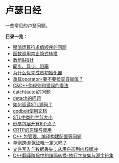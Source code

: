 # 卢瑟日经

一些常见的卢瑟问题。

**目录一览**：

- [赋值运算符求值顺序的问题](赋值运算符求值顺序问题.md)
- [函数调用禁止隐式转换](函数调用禁止隐式转换.md)
- [数组&指针](数组&指针.md)
- [同步、异步、阻塞](同步、异步、阻塞.md)
- [为什么优先成员初始化器](为什么优先成员初始化器.md)
- [重载operator=要不要检查自赋值？](重载operator=要不要检查自赋值？.md)
- [C&C++伪规则和错误的看法](C&C++伪规则和错误的看法.md)
- [catch(auto)的问题](catch(auto)的问题.md)
- [detach的问题](detach的问题.md)
- [如何阅读STL源码？](如何阅读STL源码？.md)
- [godbolt使用文档](godbolt使用文档.md)
- [STL中类的字节大小](STL中类的字节大小.md)
- [形参包展开有6个点？](形参包展开有6个点？.md)
- [CRTP的原理与使用](CRTP的原理与使用.md)
- [C++ 包管理，编译构建配置等问题](C++%20包管理，编译构建配置等问题.md)
- [单例跨dll保证唯一定义吗？](单例跨dll保证唯一定义吗？.md)
- [文件写入与数据丢失：从用户态到内核缓冲](文件写入与数据丢失：从用户态到内核缓冲.md)
- [C++翻译阶段中的编码转换-执行字符集与源字符集](C++翻译阶段中的编码转换-执行字符集与源字符集.md)